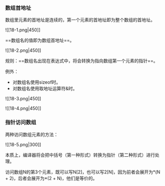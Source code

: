 ### 数组首地址

数组里元素的首地址是连续的，第一个元素的首地址即为整个数组的首地址。

![[18-1.png|450]]

==数组名的值即为数组首地址==。

![[18-2.png|450]]

规则：==数组名出现在表达式中，将会转换为指向数组第一个元素的指针==。

例外：
- 对数组名使用sizeof时。
- 对数组名使用取地址运算符&时。

![[18-3.png|450]]

![[18-4.png|450]]

### 指针访问数组

两种访问数组元素的方法：

![[18-5.png|300]]

本质上，编译器将会把中括号（第一种形式）转换为指针（第二种形式）进行处理。

访问数组N的第3个元素，既可以写N\[2\]，也可以写2\[N\]，因为前者会展开为*(N + 2)，后者会展开为*(2 + N)，他们是等价的。